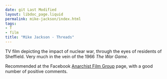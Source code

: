 ```yaml
---
date: git Last Modified
layout: libdoc_page.liquid
permalink: mike-jackson/index.html
tags:
- T
- film
title: "Mike Jackson - Threads"
---
```


TV film depicting the impact of nuclear war, through the eyes of residents of Sheffield. Very much in the vein of the 1966 _The War Game_.

Recommended at the Facebook <a href="https://www.facebook.com/groups/anarchistfilmgroup/posts/724404511889228/">Anarchist Film Group</a> page, with a good number of positive comments.